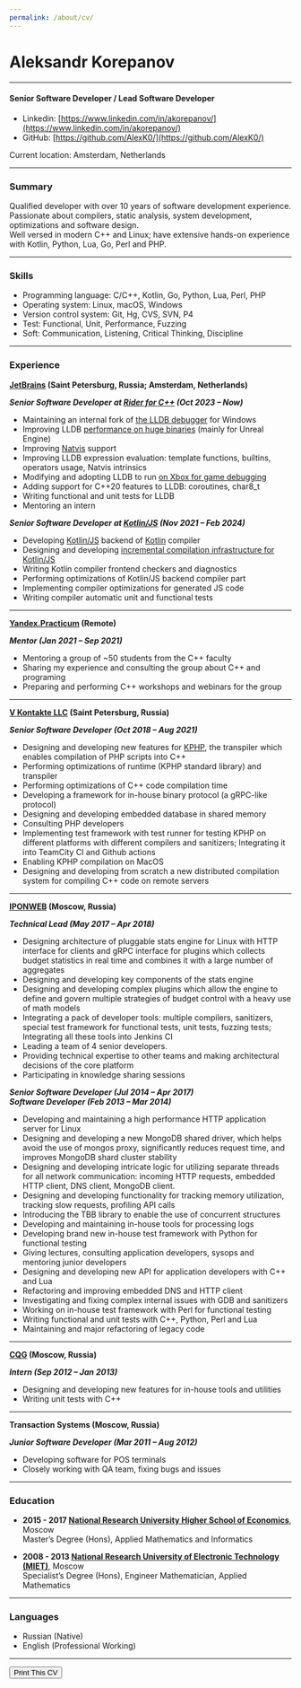 ```yaml
---
permalink: /about/cv/
---
```


<link rel="stylesheet" href="/assets/css/pico.min.css">

# Aleksandr Korepanov

---
#### Senior Software Developer / Lead Software Developer

- Linkedin: [https://www.linkedin.com/in/akorepanov/](https://www.linkedin.com/in/akorepanov/)
- GitHub: [https://github.com/AlexK0/](https://github.com/AlexK0/)

Current location: Amsterdam, Netherlands

---
### Summary
Qualified developer with over 10 years of software development experience.\
Passionate about compilers, static analysis, system development, optimizations and software design.\
Well versed in modern C++ and Linux; have extensive hands-on experience with Kotlin, Python, Lua, Go, Perl and PHP.

---
### Skills
- Programming language: C/C++, Kotlin, Go, Python, Lua, Perl, PHP
- Operating system: Linux, macOS, Windows
- Version control system: Git, Hg, CVS, SVN, P4
- Test: Functional, Unit, Performance, Fuzzing
- Soft: Communication, Listening, Critical Thinking, Discipline

---
### Experience

**[JetBrains](https://www.jetbrains.com/) (Saint Petersburg, Russia; Amsterdam, Netherlands)**

_**Senior Software Developer at [Rider for C++](https://www.jetbrains.com/lp/rider-unreal) (Oct 2023 – Now)**_
- Maintaining an internal fork of [the LLDB debugger](https://lldb.llvm.org) for Windows
- Improving LLDB [performance on huge binaries](https://blog.jetbrains.com/dotnet/2025/01/31/faster-debugging-in-rider) (mainly for Unreal Engine)
- Improving [Natvis](https://learn.microsoft.com/en-us/visualstudio/debugger/create-custom-views-of-native-objects) support
- Improving LLDB expression evaluation: template functions, builtins, operators usage, Natvis intrinsics
- Modifying and adopting LLDB to run [on Xbox for game debugging](https://www.jetbrains.com/lp/rider-consoles)
- Adding support for C++20 features to LLDB: coroutines, char8_t
- Writing functional and unit tests for LLDB
- Mentoring an intern

_**Senior Software Developer at [Kotlin/JS](https://kotlinlang.org/docs/js-overview.html) (Nov 2021 – Feb 2024)**_

- Developing [Kotlin/JS](https://kotlinlang.org/docs/js-overview.html) backend of [Kotlin](https://github.com/JetBrains/kotlin) compiler
- Designing and developing [incremental compilation infrastructure for Kotlin/JS](https://kotlinlang.org/docs/js-ir-compiler.html#incremental-compilation-for-development-binaries)
- Writing Kotlin compiler frontend checkers and diagnostics
- Performing optimizations of Kotlin/JS backend compiler part
- Implementing compiler optimizations for generated JS code
- Writing compiler automatic unit and functional tests

---
**[Yandex.Practicum](https://practicum.yandex.ru/) (Remote)**

_**Mentor (Jan 2021 – Sep 2021)**_
- Mentoring a group of ~50 students from the C++ faculty
- Sharing my experience and consulting the group about C++ and programing
- Preparing and performing C++ workshops and webinars for the group

---
**[V Kontakte LLC](https://vk.com/) (Saint Petersburg, Russia)**

_**Senior Software Developer (Oct 2018 – Aug 2021)**_
- Designing and developing new features for [KPHP](https://github.com/VKCOM/kphp), the transpiler which enables compilation of PHP scripts into C++
- Performing optimizations of runtime (KPHP standard library) and transpiler
- Performing optimizations of C++ code compilation time
- Developing a framework for in-house binary protocol (a gRPC-like protocol)
- Designing and developing embedded database in shared memory
- Consulting PHP developers
- Implementing test framework with test runner for testing KPHP on different platforms with different compilers and sanitizers; Integrating it into TeamCity CI and Github actions
- Enabling KPHP compilation on MacOS
- Designing and developing from scratch a new distributed compilation system for compiling C++ code on remote servers

---
**[IPONWEB](https://www.iponweb.com/) (Moscow, Russia)**

_**Technical Lead (May 2017 – Apr 2018)**_
- Designing architecture of pluggable stats engine for Linux with HTTP interface for clients and gRPC interface for plugins which collects budget statistics in real time and combines it with a large number of aggregates
- Designing and developing key components of the stats engine
- Designing and developing complex plugins which allow the engine to define and govern multiple strategies of budget control with a heavy use of math models
- Integrating a pack of developer tools: multiple compilers, sanitizers, special test framework for functional tests, unit tests, fuzzing tests; Integrating all these tools into Jenkins CI
- Leading a team of 4 senior developers.
- Providing technical expertise to other teams and making architectural decisions of the core platform
- Participating in knowledge sharing sessions

_**Senior Software Developer (Jul 2014 – Apr 2017)**_\
_**Software Developer (Feb 2013 – Mar 2014)**_
- Developing and maintaining a high performance HTTP application server for Linux
- Designing and developing a new MongoDB shared driver, which helps avoid the use of mongos proxy, significantly reduces request time, and improves MongoDB shard cluster stability
- Designing and developing intricate logic for utilizing separate threads for all network communication: incoming HTTP requests, embedded HTTP client, DNS client, MongoDB client.
- Designing and developing functionality for tracking memory utilization, tracking slow requests, profiling API calls
- Introducing the TBB library to enable the use of concurrent structures
- Developing and maintaining in-house tools for processing logs
- Developing brand new in-house test framework with Python for functional testing
- Giving lectures, consulting application developers, sysops and mentoring junior developers
- Designing and developing new API for application developers with C++ and Lua
- Refactoring and improving embedded DNS and HTTP client
- Investigating and fixing complex internal issues with GDB and sanitizers
- Working on in-house test framework with Perl for functional testing
- Writing functional and unit tests with C++, Python, Perl and Lua
- Maintaining and major refactoring of legacy code

---
**[CQG](https://www.cqg.com/) (Moscow, Russia)**

_**Intern (Sep 2012 – Jan 2013)**_
- Designing and developing new features for in-house tools and utilities
- Writing unit tests with C++

---
**Transaction Systems (Moscow, Russia)**

_**Junior Software Developer (Mar 2011 – Aug 2012)**_
- Developing software for POS terminals
- Closely working with QA team, fixing bugs and issues

---
### Education

- **2015 - 2017 [National Research University Higher School of Economics](https://www.hse.ru/en/)**, Moscow\
Master’s Degree (Hons), Applied Mathematics and Informatics

- **2008 - 2013 [National Research University of Electronic Technology (MIET)](https://eng.miet.ru/)**, Moscow\
Specialist’s Degree (Hons), Engineer Mathematician, Applied Mathematics

---
### Languages
- Russian (Native)
- English (Professional Working)

---
<button onclick="window.print()">Print This CV</button>
